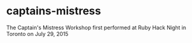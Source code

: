 # captains-mistress
The Captain's Mistress Workshop first performed at Ruby Hack Night in Toronto on July 29, 2015
